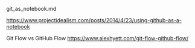 git_as_notebook.md

https://www.projectidealism.com/posts/2014/4/23/using-github-as-a-notebook

Git Flow vs GitHub Flow  https://www.alexhyett.com/git-flow-github-flow/
